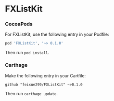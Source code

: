 # FXListKit
 
### CocoaPods

For FXListKit, use the following entry in your Podfile:

```rb
pod 'FXListKit', '~> 0.1.0'
```

Then run `pod install`.


### Carthage

Make the following entry in your Cartfile:

```
github "feixue299/FXListKit" ~>0.1.0
```

Then run `carthage update`.

